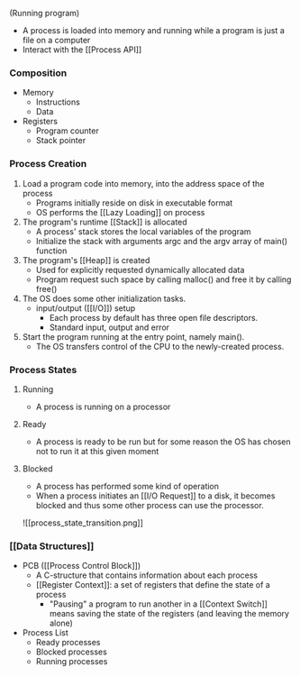 (Running program)

- A process is loaded into memory and running while a program is just a file on a computer
- Interact with the [[Process API]]

### Composition
- Memory
	- Instructions
	- Data
- Registers
	- Program counter
	- Stack pointer
### Process Creation 
1. Load a program code into memory, into the address space of the process
	- Programs initially reside on disk in executable format
	- OS performs the [[Lazy Loading]] on process
2. The program's runtime [[Stack]] is allocated
	- A process' stack stores the local variables of the program 
	- Initialize the stack with arguments argc and the argv array of main() function
3. The program's [[Heap]] is created
	 - Used for explicitly requested dynamically allocated data
	 - Program request such space by calling malloc() and free it by calling free()
4. The OS does some other initialization tasks.
	- input/output ([[I/O]]) setup
		- Each process by default has three open file descriptors.
		- Standard input, output and error
5. Start the program running at the entry point, namely main().
	- The OS transfers control of the CPU to the newly-created process.
### Process States
1. Running
	-  A process is running on a processor
2. Ready
	- A process is ready to be run but for some reason the OS has chosen not to run it at this given moment
3. Blocked
	- A process has performed some kind of operation
	- When a process initiates an [[I/O Request]] to a disk, it becomes blocked and thus some other process can use the processor.
	
	![[process_state_transition.png]]

### [[Data Structures]]
- PCB ([[Process Control Block]])
	- A C-structure that contains information about each process
	- [[Register Context]]: a set of registers that define the state of a process
		- "Pausing" a program to run another in a [[Context Switch]] means saving the state of the registers (and leaving the memory alone)
- Process List
	- Ready processes
	- Blocked processes
	- Running processes
